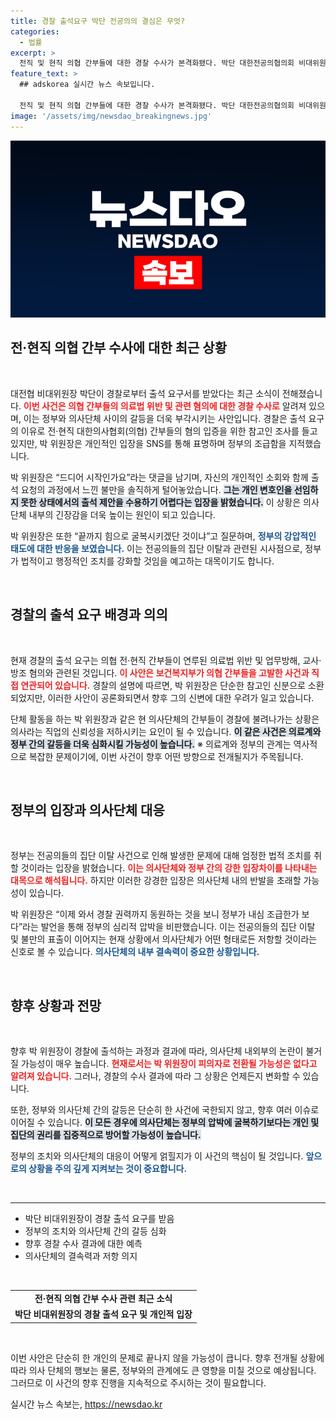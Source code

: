 ```yaml
---
title: 경찰 출석요구 박단 전공의의 결심은 무엇?
categories:
  - 법률
excerpt: >
  전직 및 현직 의협 간부들에 대한 경찰 수사가 본격화됐다. 박단 대한전공의협의회 비대위원장이 출석 요구서를 받은 가운데, 정부의 조급한 반응이 주목받고 있다. 박 위원장은 힘으로 굴복시키겠단 것이냐라고 날을 세웠다.
feature_text: >
  ## adskorea 실시간 뉴스 속보입니다.

  전직 및 현직 의협 간부들에 대한 경찰 수사가 본격화됐다. 박단 대한전공의협의회 비대위원장이 출석 요구서를 받은 가운데, 정부의 조급한 반응이 주목받고 있다. 박 위원장은 힘으로 굴복시키겠단 것이냐라고 날을 세웠다.
image: '/assets/img/newsdao_breakingnews.jpg'
---
```


<p><img src="/assets/img/newsdao_breakingnews.jpg" alt="adskorea 속보" /></p>

<h2 data-ke-size="size26">전·현직 의협 간부 수사에 대한 최근 상황</h2>

<p data-ke-size="size16">&nbsp;</p>

<p>대전협 비대위원장 박단이 경찰로부터 출석 요구서를 받았다는 최근 소식이 전해졌습니다. <b><span style="color: #ee2323;">이번 사건은 의협 간부들의 의료법 위반 및 관련 혐의에 대한 경찰 수사로</span></b> 알려져 있으며, 이는 정부와 의사단체 사이의 갈등을 더욱 부각시키는 사안입니다. 경찰은 출석 요구의 이유로 전·현직 대한의사협회(의협) 간부들의 혐의 입증을 위한 참고인 조사를 들고 있지만, 박 위원장은 개인적인 입장을 SNS를 통해 표명하며 정부의 조급함을 지적했습니다.</p>

<p>박 위원장은 “드디어 시작인가요”라는 댓글을 남기며, 자신의 개인적인 소회와 함께 출석 요청의 과정에서 느낀 불만을 솔직하게 털어놓았습니다. <b><span style="background-color: #21538527;">그는 개인 변호인을 선임하지 못한 상태에서의 출석 제안을 수용하기 어렵다는 입장을 밝혔습니다.</span></b> 이 상황은 의사단체 내부의 긴장감을 더욱 높이는 원인이 되고 있습니다.</p>

<p>박 위원장은 또한 “끝까지 힘으로 굴복시키겠단 것이냐”고 질문하며, <b><span style="color: #1a5490;">정부의 강압적인 태도에 대한 반응을 보였습니다.</span></b> 이는 전공의들의 집단 이탈과 관련된 시사점으로, 정부가 법적이고 행정적인 조치를 강화할 것임을 예고하는 대목이기도 합니다.</p>

<p data-ke-size="size16">&nbsp;</p>

<h2 data-ke-size="size26">경찰의 출석 요구 배경과 의의</h2>

<p data-ke-size="size16">&nbsp;</p>

<p>현재 경찰의 출석 요구는 의협 전·현직 간부들이 연루된 의료법 위반 및 업무방해, 교사·방조 혐의와 관련된 것입니다. <b><span style="color: #ee2323;">이 사안은 보건복지부가 의협 간부들을 고발한 사건과 직접 연관되어 있습니다.</span></b> 경찰의 설명에 따르면, 박 위원장은 단순한 참고인 신분으로 소환되었지만, 이러한 사안이 공론화되면서 향후 그의 신변에 대한 우려가 일고 있습니다.</p>

<p>단체 활동을 하는 박 위원장과 같은 현 의사단체의 간부들이 경찰에 불려나가는 상황은 의사라는 직업의 신뢰성을 저하시키는 요인이 될 수 있습니다. <b><span style="background-color: #21538527;">이 같은 사건은 의료계와 정부 간의 갈등을 더욱 심화시킬 가능성이 높습니다.</span></b> ※ 의료계와 정부의 관계는 역사적으로 복잡한 문제이기에, 이번 사건이 향후 어떤 방향으로 전개될지가 주목됩니다.</p>

<p data-ke-size="size16">&nbsp;</p>

<h2 data-ke-size="size26">정부의 입장과 의사단체 대응</h2>

<p data-ke-size="size16">&nbsp;</p>

<p>정부는 전공의들의 집단 이탈 사건으로 인해 발생한 문제에 대해 엄정한 법적 조치를 취할 것이라는 입장을 밝혔습니다. <b><span style="color: #ee2323;">이는 의사단체와 정부 간의 강한 입장차이를 나타내는 대목으로 해석됩니다.</span></b> 하지만 이러한 강경한 입장은 의사단체 내의 반발을 초래할 가능성이 있습니다. </p>

<p>박 위원장은 “이제 와서 경찰 권력까지 동원하는 것을 보니 정부가 내심 조급한가 보다”라는 발언을 통해 정부의 심리적 압박을 비판했습니다. 이는 전공의들의 집단 이탈 및 불만의 표출이 이어지는 현재 상황에서 의사단체가 어떤 형태로든 저항할 것이라는 신호로 볼 수 있습니다. <b><span style="color: #1a5490;">의사단체의 내부 결속력이 중요한 상황입니다.</span></b> </p>

<p data-ke-size="size16">&nbsp;</p>

<h2 data-ke-size="size26">향후 상황과 전망</h2>

<p data-ke-size="size16">&nbsp;</p>

<p>향후 박 위원장이 경찰에 출석하는 과정과 결과에 따라, 의사단체 내외부의 논란이 불거질 가능성이 매우 높습니다. <b><span style="color: #ee2323;">현재로서는 박 위원장이 피의자로 전환될 가능성은 없다고 알려져 있습니다.</span></b> 그러나, 경찰의 수사 결과에 따라 그 상황은 언제든지 변화할 수 있습니다.</p>

<p>또한, 정부와 의사단체 간의 갈등은 단순히 한 사건에 국한되지 않고, 향후 여러 이슈로 이어질 수 있습니다. <b><span style="background-color: #21538527;">이 모든 경우에 의사단체는 정부의 압박에 굴복하기보다는 개인 및 집단의 권리를 집중적으로 방어할 가능성이 높습니다.</span></b> </p>

<p>정부의 조치와 의사단체의 대응이 어떻게 얽힐지가 이 사건의 핵심이 될 것입니다. <b><span style="color: #1a5490;">앞으로의 상황을 주의 깊게 지켜보는 것이 중요합니다.</span></b> </p>

<p data-ke-size="size16">&nbsp;</p>

<hr>

<ul>
<li>박단 비대위원장이 경찰 출석 요구를 받음</li>
<li>정부의 조치와 의사단체 간의 갈등 심화</li>
<li>향후 경찰 수사 결과에 대한 예측</li>
<li>의사단체의 결속력과 저항 의지</li>
</ul>

<p data-ke-size="size16">&nbsp;</p>

<table style="width: 100%;">
<tr>
<td style="text-align: center; height: 17px;"><b>전·현직 의협 간부 수사 관련 최근 소식</b></td>
</tr>
<tr>
<td style="text-align: center; height: 17px;"><b>박단 비대위원장의 경찰 출석 요구 및 개인적 입장</b></td>
</tr>
</table> 

<p data-ke-size="size16">&nbsp;</p> 

<p>이번 사안은 단순히 한 개인의 문제로 끝나지 않을 가능성이 큽니다. 향후 전개될 상황에 따라 의사 단체의 행보는 물론, 정부와의 관계에도 큰 영향을 미칠 것으로 예상됩니다. 그러므로 이 사건의 향후 진행을 지속적으로 주시하는 것이 필요합니다.</p>
실시간 뉴스 속보는, <a href="https://newsdao.kr" rel="dofollow">https://newsdao.kr</a>


